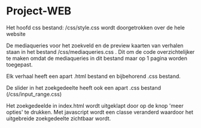 # Project-WEB

Het hoofd css bestand: /css/style.css wordt doorgetrokken over de hele website

De mediaqueries voor het zoekveld en de preview kaarten van verhalen staan in het bestand /css/mediaqueries.css . Dit om de code overzichtelijker te maken omdat de mediaqueries in dit bestand maar op 1 pagina worden toegepast.

Elk verhaal heeft een apart .html bestand en bijbehorend .css bestand.

De slider in het zoekgedeelte heeft ook een apart .css bestand (/css/input_range.css)

Het zoekgedeelde in index.html wordt uitgeklapt door op de knop 'meer opties' te drukken. Met javascript wordt een classe veranderd waardoor het uitgebreide zoekgedeelte zichtbaar wordt.

